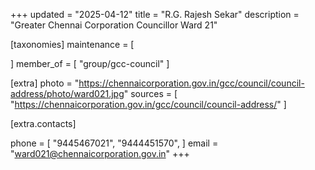 +++
updated = "2025-04-12"
title = "R.G. Rajesh Sekar"
description = "Greater Chennai Corporation Councillor Ward 21"

[taxonomies]
maintenance = [

]
member_of = [
    "group/gcc-council"
]

[extra]
photo = "https://chennaicorporation.gov.in/gcc/council/council-address/photo/ward021.jpg"
sources = [
    "https://chennaicorporation.gov.in/gcc/council/council-address/"
]

[extra.contacts]

phone = [
    "9445467021",
    "9444451570",
    ]
email = "ward021@chennaicorporation.gov.in"
+++